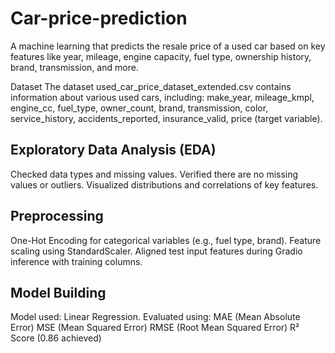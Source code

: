 # Car-price-prediction


A machine learning that predicts the resale price of a used car based on key features like year, mileage, engine capacity, fuel type, ownership history, brand, transmission, and more.

Dataset
The dataset used_car_price_dataset_extended.csv contains information about various used cars, including:
make_year,
mileage_kmpl,
engine_cc,
fuel_type,
owner_count,
brand,
transmission,
color,
service_history,
accidents_reported,
insurance_valid,
price (target variable).


## Exploratory Data Analysis (EDA)
Checked data types and missing values.
Verified there are no missing values or outliers.
Visualized distributions and correlations of key features.

## Preprocessing
One-Hot Encoding for categorical variables (e.g., fuel type, brand).
Feature scaling using StandardScaler.
Aligned test input features during Gradio inference with training columns.

## Model Building
Model used: Linear Regression.
Evaluated using:
MAE (Mean Absolute Error)
MSE (Mean Squared Error)
RMSE (Root Mean Squared Error)
R² Score (0.86 achieved)
